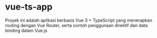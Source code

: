 # vue-ts-app
Proyek ini adalah aplikasi berbasis Vue 3 + TypeScript yang menerapkan routing dengan Vue Router, serta contoh penggunaan direktif dan data binding dalam Vue.js
